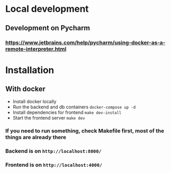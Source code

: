 # Local development
## Development on Pycharm
### https://www.jetbrains.com/help/pycharm/using-docker-as-a-remote-interpreter.html

# Installation
## With docker
* Install docker locally
* Run the backend and db containers ```docker-compose up -d```
* Install dependencies for frontend ```make dev-install``` 
* Start the frontend server ```make dev```

### If you need to run something, check Makefile first, most of the things are already there

### Backend is on ```http://localhost:8000/```
### Frontend is on ```http://localhost:4000/```
